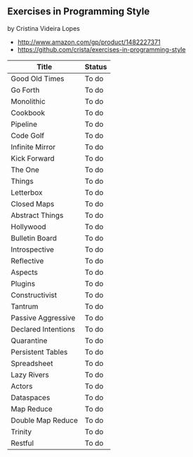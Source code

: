 ## Exercises in Programming Style
by Cristina Videira Lopes
- http://www.amazon.com/gp/product/1482227371
- https://github.com/crista/exercises-in-programming-style

Title | Status
------|------
Good Old Times | To do
Go Forth | To do
Monolithic | To do
Cookbook | To do
Pipeline | To do
Code Golf | To do
Infinite Mirror | To do
Kick Forward | To do
The One | To do
Things | To do
Letterbox | To do
Closed Maps | To do
Abstract Things | To do
Hollywood | To do
Bulletin Board | To do
Introspective | To do
Reflective | To do
Aspects | To do
Plugins | To do
Constructivist | To do
Tantrum | To do
Passive Aggressive | To do
Declared Intentions | To do
Quarantine | To do
Persistent Tables  | To do
Spreadsheet | To do
Lazy Rivers | To do
Actors  | To do
Dataspaces  | To do
Map Reduce | To do
Double Map Reduce | To do
Trinity | To do
Restful | To do
